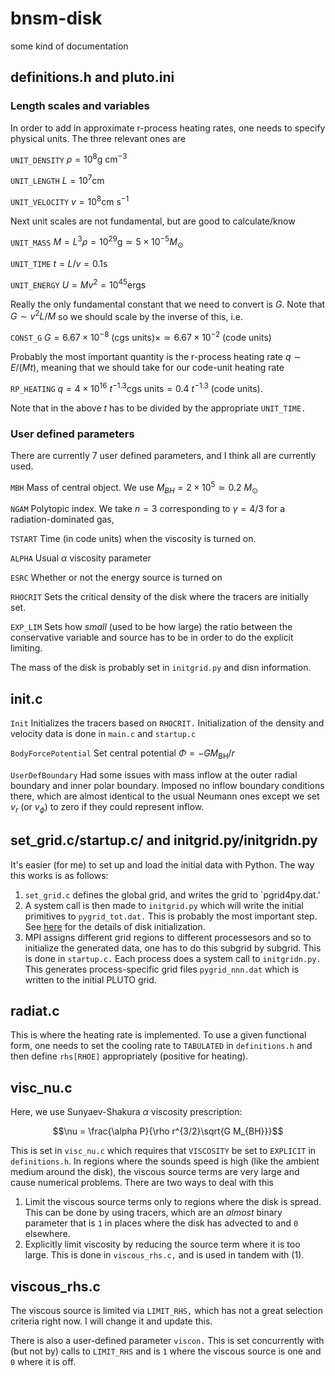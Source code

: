 # bnsm-disk
some kind of documentation

## definitions.h and pluto.ini
### Length scales and variables
In order to add in approximate r-process heating rates, one needs to specify physical units. The three relevant ones are

`UNIT_DENSITY` $\rho = 10^8 \text{g }\text{cm}^{-3}$

`UNIT_LENGTH` $L = 10^7 \text{cm }$

`UNIT_VELOCITY` $v = 10^8 \text{cm }\text{s}^{-1}$

Next unit scales are not fundamental, but are good to calculate/know

`UNIT_MASS` $M = L^3\rho = 10^{29} \text{g} \simeq 5\times 10^{-5} M_\odot$

`UNIT_TIME` $t = L/v = 0.1 \text{s}$

`UNIT_ENERGY` $U = Mv^2=10^{45} \text{ergs}$

Really the only fundamental constant that we need to convert is $G$. Note that $G\sim v^2L/M$ so we should scale by the inverse of this, i.e.

`CONST_G` $G = 6.67\times 10^{-8} \text{ (cgs units)} \times \simeq 6.67\times 10^{-2} \text{ (code units)}$

Probably the most important quantity is the r-process heating rate $q\sim E/(Mt)$, meaning that we should take for our code-unit heating rate

`RP_HEATING` $q = 4\times 10^{16}\text{ }t^{-1.3} \text{cgs units} = 0.4\text{ }t^{-1.3}\text{ (code units)}.$

Note that in the above $t$ has to be divided by the appropriate `UNIT_TIME.`

### User defined parameters

There are currently 7 user defined parameters, and I think all are currently used.

`MBH` Mass of central object. We use $M_{BH} = 2\times 10^5 \simeq 0.2\text{ }M_\odot$

`NGAM` Polytopic index. We take $n=3$ corresponding to $\gamma=4/3$ for a radiation-dominated gas,

`TSTART` Time (in code units) when the viscosity is turned on. 

`ALPHA` Usual $\alpha$ viscosity parameter

`ESRC` Whether or not the energy source is turned on 

`RHOCRIT` Sets the critical density of the disk where the tracers are initially set.

`EXP_LIM` Sets how _small_ (used to be how large) the ratio between the conservative variable and source has to be in order to do the explicit limiting.

The mass of the disk is probably set in `initgrid.py` and disn information. 

## init.c

`Init` Initializes the tracers based on `RHOCRIT.` Initialization of the density and velocity data is done in `main.c` and `startup.c`

`BodyForcePotential` Set central potential $\Phi=-G M_\text{BH}/r$

`UserDefBoundary` Had some issues with mass inflow at the outer radial boundary and inner polar boundary. Imposed no inflow boundary conditions there, which are almost identical to the usual Neumann ones except we set $v_r$ (or $v_\phi$) to zero if they could represent inflow. 

## set_grid.c/startup.c/ and initgrid.py/initgridn.py

It's easier (for me) to set up and load the initial data with Python. The way this works is as follows:

1. `set_grid.c` defines the global grid, and writes the grid to `pgrid4py.dat.'
2. A system call is then made to `initgrid.py` which will write the initial primitives to `pygrid_tot.dat.` This is probably the most important step. See [here](https://github.com/dcarrel/bnsm-disk/blob/main/acc_disk_hydro.pdf) for the details of disk initialization. 
3. MPI assigns different grid regions to different processesors and so to initialize the generated data, one has to do this subgrid by subgrid. This is done in `startup.c.` Each process does a system call to `initgridn.py.` This generates process-specific grid files `pygrid_nnn.dat` which is written to the initial PLUTO grid.

## radiat.c

This is where the heating rate is implemented. To use a given functional form, one needs to set the cooling rate to `TABULATED` in `definitions.h` and then define `rhs[RHOE]` appropriately (positive for heating). 

## visc_nu.c

Here, we use Sunyaev-Shakura $\alpha$ viscosity prescription: 

$$\nu = \frac{\alpha P}{\rho r^{3/2}\sqrt{G M_{BH}}}$$

This is set in `visc_nu.c` which requires that `VISCOSITY` be set to `EXPLICIT` in `definitions.h`. In regions where the sounds speed is high (like the ambient medium around the disk), the viscous source terms are very large and cause numerical problems. There are two ways to deal with this

1. Limit the viscous source terms only to regions where the disk is spread. This can be done by using tracers, which are an _almost_ binary parameter that is `1` in places where the disk has advected to and `0` elsewhere.
2. Explicitly limit viscosity by reducing the source term where it is too large. This is done in `viscous_rhs.c,` and is used in tandem with (1). 

## viscous_rhs.c

The viscous source is limited via `LIMIT_RHS,` which has not a great selection criteria right now. I will change it and update this.

There is also a user-defined parameter `viscon.` This is set concurrently with (but not by) calls to `LIMIT_RHS` and is `1` where the viscous source is one and `0` where it is off. 
